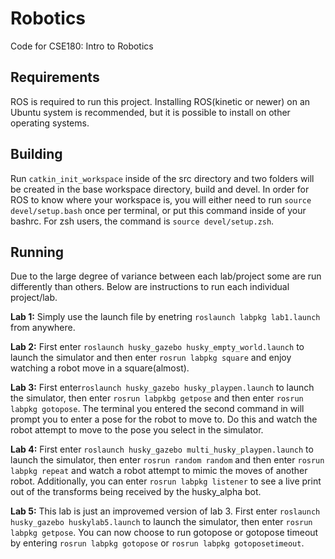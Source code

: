 # Robotics

Code for CSE180: Intro to Robotics

## Requirements

ROS is required to run this project. Installing ROS(kinetic or newer) on an Ubuntu system is recommended,
but it is possible to install on other operating systems.

## Building

Run `catkin_init_workspace` inside of the src directory and two folders will be created in the base 
workspace directory, build and devel. In order for ROS to know where your workspace is, you will either 
need to run `source devel/setup.bash` once per terminal, or put this command inside of your bashrc. 
For zsh users, the command is `source devel/setup.zsh`.

## Running

Due to the large degree of variance between each lab/project some are run differently than others. Below
are instructions to run each individual project/lab.

**Lab 1:** Simply use the launch file by enetring `roslaunch labpkg lab1.launch` from anywhere.

**Lab 2:** First enter `roslaunch husky_gazebo husky_empty_world.launch` to launch the simulator and then enter `rosrun labpkg square` and enjoy watching a robot move in a square(almost).
       
**Lab 3:** First enter`roslaunch husky_gazebo husky_playpen.launch` to launch the simulator, then enter `rosrun labpkbg getpose` and then enter `rosrun labpkg gotopose`. The terminal you entered the second command in will prompt you to enter a pose for the robot to move to. Do this and watch the robot attempt to move to the pose you select in the simulator.

**Lab 4:** First enter `roslaunch husky_gazebo multi_husky_playpen.launch` to launch the simulator, then enter `rosrun random random` and then enter `rosrun labpkg repeat` and watch a robot attempt to mimic the moves of another robot. Additionally, you can enter `rosrun labpkg listener` to see a live print out of the transforms being received by the husky_alpha bot.

**Lab 5:** This lab is just an improvemed version of lab 3. First enter `roslaunch husky_gazebo huskylab5.launch` to launch the simulator, then enter `rosrun labpkg getpose`. You can now choose to run gotopose or gotopose timeout by entering `rosrun labpkg gotopose` or `rosrun labpkg gotoposetimeout`.

